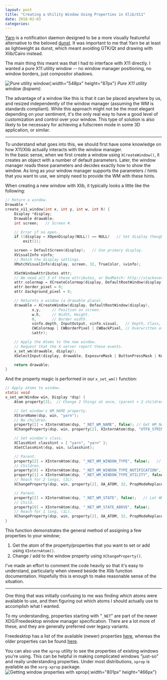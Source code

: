 ```yaml
---
layout: post
title: "Creating a Utility Window Using Properties in Xlib/X11"
date: 2018-02-03
categories:
---
```


[Yarn](https://github.com/Toqozz/yarn) is a notification daemon designed to be a more visually featureful alternative to the beloved [dunst](https://github.com/dunst-project/dunst).  It was important to me that Yarn be at least as lightweight as dunst, which meant avoiding GTK/Qt and drawing with Xlib/Cairo instead.

The main thing this meant was that I had to interface with X11 directly.  I wanted a pure X11 utility window -- no window manager positioning, no window borders, just compositor shadows.

![Pure utility window](/assets/2018_pure_utility_window.png){:width="548px" height="87px"}
*Pure X11 utility window (bspwm).*

The advantage of a window like this is that it can be placed anywhere by us, and resized independently of the window manager (assuming the WM is standards compliant).  While this approach might not be the most elegant depending on your sentiment, it's the only real way to have a good level of customization and control over your window.  This type of solution is also likely to be necessary for achieving a fullscreen mode in some 3D application, or similar.

---

To understand what goes into this, we should first have some knowledge on how X11/Xlib actually interacts with the window manager.  
In the basic sense, when we first create a window using `XCreateWindow()`, it creates an object with a number of default parameters.  Later, the window manager reads these parameters and decides exactly how to show the window.  As long as your window manager supports the parameters / hints that you want to use, we simply need to provide the WM with these hints.

When creating a new window with Xlib, it typically looks a little like the following:
```c
// Return a window.
Drawable *
create_x11_window(int x, int y, int w, int h) {
    Display *display;
    Drawable drawable;
    int screen;   // Screen #.

    // Error if no open..
    if ((display = XOpenDisplay(NULL)) == NULL)   // Set display though.
        exit(1);

    screen = DefaultScreen(display);   // Use primary display.
    XVisualInfo vinfo;
    // Match the display settings.
    XMatchVisualInfo(display, screen, 32, TrueColor, &vinfo);

    XSetWindowAttributes attr;
    // We need all 3 of these attributes, or BadMatch: http://stackoverflow.com/questions/3645632/how-to-create-a-window-with-a-bit-depth-of-32
    attr.colormap = XCreateColormap(display, DefaultRootWindow(display), vinfo.visual, AllocNone);
    attr.border_pixel = 0;
    attr.background_pixel = 0;

    // Returnts a window (a drawable place).
    drawable = XCreateWindow(display, DefaultRootWindow(display),
            x,y,     // Position on screen.
            w,h,     // Width, Height.
            0,       // Border width.
            vinfo.depth, InputOutput, vinfo.visual,   // Depth, Class, Visual type.
            CWColormap | CWBorderPixel | CWBackPixel, // Overwritten attributes.
            &attr);

    // Apply the Atoms to the new window.
    // Request that the X server report these events.
    x_set_wm(drawable, display);
    XSelectInput(display, drawable, ExposureMask | ButtonPressMask | KeyPressMask);

    return drawable;
}
```

And the property magic is performed in our `x_set_wm()` function:
```c
// Apply atoms to window.
static void
x_set_wm(Window win, Display *dsp) {
    Atom property[3];  // Change 2 things at once, (parent + 2 children).

    // Set window's WM_NAME property.
    XStoreName(dsp, win, "yarn");
    // No children.
    property[2] = XInternAtom(dsp, "_NET_WM_NAME", false); // Get WM_NAME atom and store it in _net_wm_title.
    XChangeProperty(dsp, win, property[2], XInternAtom(dsp, "UTF8_STRING", false), 8, PropModeReplace, (unsigned char *) "yarn", 4);

    // Set window's class.
    XClassHint classhint = { "yarn", "yarn" };
    XSetClassHint(dsp, win, &classhint);

    // Parent.
    property[2] = XInternAtom(dsp, "_NET_WM_WINDOW_TYPE", false);   // Let WM know type.
    // Children.
    property[0] = XInternAtom(dsp, "_NET_WM_WINDOW_TYPE_NOTIFICATION", false);
    property[1] = XInternAtom(dsp, "_NET_WM_WINDOW_TYPE_UTILITY", false);
    // Reach for 2 longs, (2L).
    XChangeProperty(dsp, win, property[2], XA_ATOM, 32, PropModeReplace, (unsigned char *) property, 2L);

    // Parent.
    property[2] = XInternAtom(dsp, "_NET_WM_STATE", false);   // Let WM know state.
    // Child.
    property[0] = XInternAtom(dsp, "_NET_WM_STATE_ABOVE", false);
    // Reach for 1 long, (1L).
    XChangeProperty(dsp, win, property[2], XA_ATOM, 32, PropModeReplace, (unsigned char *) property, 1L);
}
```

This function demonstrates the general method of assigning a few properties to your window;
1. Get the atom of the property/properties that you want to set or add using `XInternAtom()`.
2. Change / add to the window property using `XChangeProperty()`.

I've made an effort to comment the code heavily so that it's easy to understand, particularly when viewed beside the Xlib function documentation.  Hopefully this is enough to make reasonable sense of the situation.

---

One thing that was initially confusing to me was finding which atoms were available to use, and then figuring out which atoms I should actually use to accomplish what I wanted.

To my understanding, properties starting with "`_NET`" are part of the newer XDG/Freedesktop window manager specification.  There are a lot more of these, and they are generally preferred over legacy variants.

Freedesktop has a list of the available (newer) properties [here](https://specifications.freedesktop.org/wm-spec/1.3/ar01s05.html), whereas the older properties can be found [here](https://tronche.com/gui/x/xlib/ICC/).

You can also use the `xprop` utility to see the properties of existing windows you're using.  This can be helpful in making complicated windows "just-so" and really understanding properties.  Under most distributions, `xprop` is available as the `xorg-xprop` package.
![Getting window properties with xprop](/assets/2018_xprop.png){:width="801px" height="466px"}
